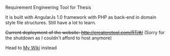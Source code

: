 Requirement Engineering Tool for Thesis

It is built with AngularJs 1.0 framework with PHP as back-end in domain style file structures. Still have a lot to learn.

~~Current deployment of the website: http://createretool.com/RT/#/~~ (Sorry for the shutdown as I couldn't afford to host anymore)

Head to [My Wiki](https://github.com/chiamtc/rt/wiki) instead
